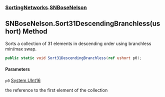 ### [SortingNetworks](SortingNetworks.md 'SortingNetworks').[SNBoseNelson](SortingNetworks.SNBoseNelson.md 'SortingNetworks.SNBoseNelson')

## SNBoseNelson.Sort31DescendingBranchless(ushort) Method

Sorts a collection of 31 elements in descending order using branchless min/max swap.

```csharp
public static void Sort31DescendingBranchless(ref ushort p0);
```
#### Parameters

<a name='SortingNetworks.SNBoseNelson.Sort31DescendingBranchless(ushort).p0'></a>

`p0` [System.UInt16](https://docs.microsoft.com/en-us/dotnet/api/System.UInt16 'System.UInt16')

the reference to the first element of the collection